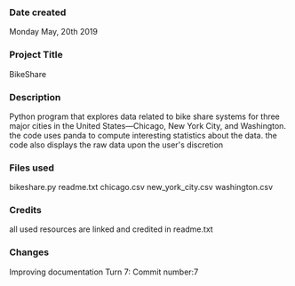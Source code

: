 ### Date created
Monday May, 20th 2019

### Project Title
BikeShare

### Description
Python program that explores data related to bike share systems for three major cities in the United States—Chicago, New York City, and Washington.
the code uses panda to compute interesting statistics about the data.
the code also displays the raw data upon the user's discretion

### Files used
bikeshare.py
readme.txt
chicago.csv
new_york_city.csv
washington.csv

### Credits
all used resources are linked and credited in readme.txt

### Changes
Improving documentation Turn 7: Commit number:7
